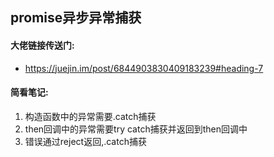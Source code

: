 ## promise异步异常捕获
#### 大佬链接传送门:
- https://juejin.im/post/6844903830409183239#heading-7
#### 简看笔记:
  1. 构造函数中的异常需要.catch捕获
  2. then回调中的异常需要try catch捕获并返回到then回调中
  3. 错误通过reject返回,.catch捕获
  